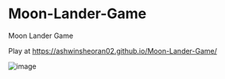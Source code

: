 # Moon-Lander-Game
Moon Lander Game

Play at https://ashwinsheoran02.github.io/Moon-Lander-Game/

![image](https://github.com/user-attachments/assets/d915a095-4560-4674-8a44-5ce9c5c049cf)
